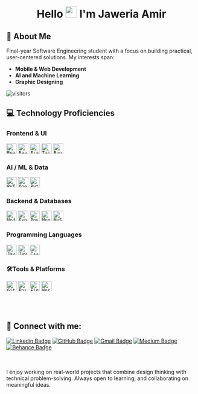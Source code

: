 <h1 align="center"> Hello <img src="https://blog.joypixels.com/content/images/2019/06/waving_hand_sign_1024.gif" width="30px"> I'm Jaweria Amir </h1>

## 🤖 About Me
Final-year Software Engineering student with a focus on building practical, user-centered solutions. My interests span:

- **Mobile & Web Development**
- **AI and Machine Learning**
- **Graphic Designing**  


![visitors](https://visitor-badge.laobi.icu/badge?page_id=Jiamir.Jiamir)

## 💻 Technology Proficiencies

### Frontend & UI  
<code><img height="27" src="https://img.shields.io/badge/React-20232A?style=for-the-badge&logo=react&logoColor=61DAFB" alt="React.js" title="React"></code>
<code><img height="27" src="https://img.shields.io/badge/React_Native-20232A?style=for-the-badge&logo=react&logoColor=61DAFB" alt="React Native" title="React Native"></code>
<code><img height="27" src="https://img.shields.io/badge/Framer_Motion-0055FF?style=for-the-badge&logo=framer&logoColor=white" alt="Framer Motion" title="Framer Motion"></code>
<code><img height="27" src="https://img.shields.io/badge/Tailwind_CSS-38B2AC?style=for-the-badge&logo=tailwind-css&logoColor=white" alt="Tailwind CSS" title="Tailwind CSS"></code>
<code><img height="27" src="https://img.shields.io/badge/Bootstrap-563D7C?style=for-the-badge&logo=bootstrap&logoColor=white" alt="Bootstrap" title="Bootstrap"></code>

### AI / ML & Data  
<code><img height="27" src="https://img.shields.io/badge/PyTorch-EE4C2C?style=for-the-badge&logo=pytorch&logoColor=white" alt="PyTorch" title="PyTorch"></code>
<code><img height="27" src="https://img.shields.io/badge/OpenCV-5C3EE8?style=for-the-badge&logo=opencv&logoColor=white" alt="OpenCV" title="OpenCV"></code>
<code><img height="27" src="https://img.shields.io/badge/Python-3670A0?style=for-the-badge&logo=python&logoColor=white" alt="Python" title="Python"></code>

### Backend & Databases  
<code><img height="27" src="https://img.shields.io/badge/Node.js-339933?style=for-the-badge&logo=node.js&logoColor=white" alt="Node.js" title="Node"></code>
<code><img height="27" src="https://img.shields.io/badge/Express.js-000000?style=for-the-badge&logo=express&logoColor=white" alt="Express.js" title="Express"></code>
<code><img height="27" src="https://img.shields.io/badge/PostgreSQL-336791?style=for-the-badge&logo=postgresql&logoColor=white" alt="PostgreSQL" title="PostgreSQL"></code>
<code><img height="27" src="https://img.shields.io/badge/MongoDB-4EA94B?style=for-the-badge&logo=mongodb&logoColor=white" alt="MongoDB" title="MongoDB"></code>
<code><img height="27" src="https://img.shields.io/badge/MySQL-005C84?style=for-the-badge&logo=mysql&logoColor=white" alt="MySQL" title="MySQL"></code>

### Programming Languages  
<code><img height="27" src="https://img.shields.io/badge/JavaScript-F7DF1E?style=for-the-badge&logo=javascript&logoColor=black" alt="JavaScript" title="JavaScript"></code>
<code><img height="27" src="https://img.shields.io/badge/Java-ED8B00?style=for-the-badge&logo=openjdk&logoColor=white" alt="Java" title="Java"></code>
<code><img height="27" src="https://img.shields.io/badge/C++-00599C?style=for-the-badge&logo=c%2B%2B&logoColor=white" alt="C++" title="C++"></code>

### 🛠Tools & Platforms  
<code><img height="27" src="https://img.shields.io/badge/Git-F05032?style=for-the-badge&logo=git&logoColor=white" alt="Git" title="Git"></code>
<code><img height="27" src="https://img.shields.io/badge/Postman-FF6C37?style=for-the-badge&logo=postman&logoColor=white" alt="Postman" title="Postman"></code>
<code><img height="27" src="https://img.shields.io/badge/Figma-F24E1E?style=for-the-badge&logo=figma&logoColor=white" alt="Figma" title="Figma"></code>
<code><img height="27" src="https://img.shields.io/badge/WordPress-21759B?style=for-the-badge&logo=wordpress&logoColor=white" alt="WordPress" title="WordPress"></code>

<br><br>
## 📧 Connect with me:

[![Linkedin Badge](https://img.shields.io/badge/LinkedIn-0077B5?style=for-the-badge&logo=linkedin&logoColor=white)](https://www.linkedin.com/in/jaweria-amir/ "@jaweria-amir") 
[![GitHub Badge](https://img.shields.io/badge/GitHub-100000?style=for-the-badge&logo=github&logoColor=white)](https://github.com/Jiamir "@Jiamir")
[![Gmail Badge](https://img.shields.io/badge/Gmail-D14836?style=for-the-badge&logo=gmail&logoColor=white)](mailto:jaweria.amir180@gmail.com "Email")
[![Medium Badge](https://img.shields.io/badge/Medium-12100E?style=for-the-badge&logo=medium&logoColor=white)](https://medium.com/@jaweriamir)
[![Behance Badge](https://img.shields.io/badge/Behance-5865F2?style=for-the-badge&logo=behance&logoColor=white)](https://www.behance.net/jaweriaamir "@jaweriaamir")

<br><br>
I enjoy working on real-world projects that combine design thinking with technical problem-solving. Always open to learning, and collaborating on meaningful ideas.


<!--
**Jiamir/Jiamir** is a ✨ _special_ ✨ repository because its `README.md` (this file) appears on your GitHub profile.

Here are some ideas to get you started:

- 🔭 I’m currently working on ...
- 🌱 I’m currently learning ...
- 👯 I’m looking to collaborate on ...
- 🤔 I’m looking for help with ...
- 💬 Ask me about ...
- 📫 How to reach me: ...
- 😄 Pronouns: ...
- ⚡ Fun fact: ...
-->

